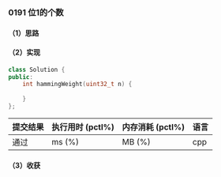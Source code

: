 ### 0191 位1的个数

#### （1）思路

#### （2）实现

```cpp
class Solution {
public:
    int hammingWeight(uint32_t n) {
        
    }
};
```

| 提交结果 | 执行用时 (pctl%) | 内存消耗 (pctl%) | 语言 |
|:---------|:-----------------|:-----------------|:-----|
| 通过     |  ms (%)   |  MB (%)  | cpp  |

#### （3）收获
